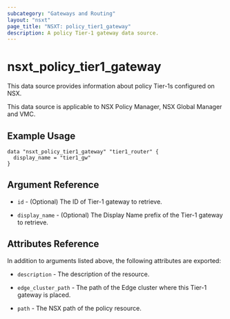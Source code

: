 ```yaml
---
subcategory: "Gateways and Routing"
layout: "nsxt"
page_title: "NSXT: policy_tier1_gateway"
description: A policy Tier-1 gateway data source.
---
```


# nsxt_policy_tier1_gateway

This data source provides information about policy Tier-1s configured on NSX.

This data source is applicable to NSX Policy Manager, NSX Global Manager and VMC.

## Example Usage

```hcl
data "nsxt_policy_tier1_gateway" "tier1_router" {
  display_name = "tier1_gw"
}
```

## Argument Reference

* `id` - (Optional) The ID of Tier-1 gateway to retrieve.

* `display_name` - (Optional) The Display Name prefix of the Tier-1 gateway to retrieve.

## Attributes Reference

In addition to arguments listed above, the following attributes are exported:

* `description` - The description of the resource.

* `edge_cluster_path` - The path of the Edge cluster where this Tier-1 gateway is placed.

* `path` - The NSX path of the policy resource.
